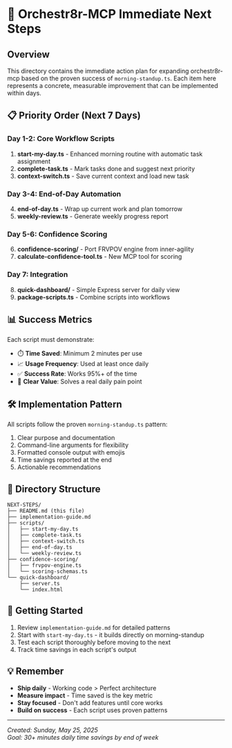 # 🚀 Orchestr8r-MCP Immediate Next Steps

## Overview
This directory contains the immediate action plan for expanding orchestr8r-mcp based on the proven success of `morning-standup.ts`. Each item here represents a concrete, measurable improvement that can be implemented within days.

## 📋 Priority Order (Next 7 Days)

### Day 1-2: Core Workflow Scripts
1. **start-my-day.ts** - Enhanced morning routine with automatic task assignment
2. **complete-task.ts** - Mark tasks done and suggest next priority
3. **context-switch.ts** - Save current context and load new task

### Day 3-4: End-of-Day Automation  
4. **end-of-day.ts** - Wrap up current work and plan tomorrow
5. **weekly-review.ts** - Generate weekly progress report

### Day 5-6: Confidence Scoring
6. **confidence-scoring/** - Port FRVPOV engine from inner-agility
7. **calculate-confidence-tool.ts** - New MCP tool for scoring

### Day 7: Integration
8. **quick-dashboard/** - Simple Express server for daily view
9. **package-scripts.ts** - Combine scripts into workflows

## 📊 Success Metrics

Each script must demonstrate:
- ⏱️ **Time Saved**: Minimum 2 minutes per use
- 📈 **Usage Frequency**: Used at least once daily
- ✅ **Success Rate**: Works 95%+ of the time
- 🎯 **Clear Value**: Solves a real daily pain point

## 🛠️ Implementation Pattern

All scripts follow the proven `morning-standup.ts` pattern:
1. Clear purpose and documentation
2. Command-line arguments for flexibility
3. Formatted console output with emojis
4. Time savings reported at the end
5. Actionable recommendations

## 📁 Directory Structure

```
NEXT-STEPS/
├── README.md (this file)
├── implementation-guide.md
├── scripts/
│   ├── start-my-day.ts
│   ├── complete-task.ts
│   ├── context-switch.ts
│   ├── end-of-day.ts
│   └── weekly-review.ts
├── confidence-scoring/
│   ├── frvpov-engine.ts
│   └── scoring-schemas.ts
└── quick-dashboard/
    ├── server.ts
    └── index.html
```

## 🎯 Getting Started

1. Review `implementation-guide.md` for detailed patterns
2. Start with `start-my-day.ts` - it builds directly on morning-standup
3. Test each script thoroughly before moving to the next
4. Track time savings in each script's output

## 💡 Remember

- **Ship daily** - Working code > Perfect architecture
- **Measure impact** - Time saved is the key metric
- **Stay focused** - Don't add features until core works
- **Build on success** - Each script uses proven patterns

---

*Created: Sunday, May 25, 2025*  
*Goal: 30+ minutes daily time savings by end of week*
